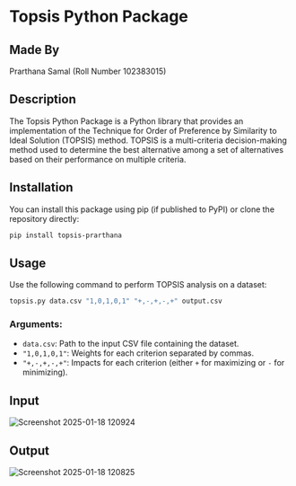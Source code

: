# Topsis Python Package

## Made By
Prarthana Samal (Roll Number 102383015)

## Description
The Topsis Python Package is a Python library that provides an implementation of the Technique for Order of Preference by Similarity to Ideal Solution (TOPSIS) method. TOPSIS is a multi-criteria decision-making method used to determine the best alternative among a set of alternatives based on their performance on multiple criteria.

## Installation
You can install this package using pip (if published to PyPI) or clone the repository directly:
```bash
pip install topsis-prarthana
```

## Usage
Use the following command to perform TOPSIS analysis on a dataset:

```bash
topsis.py data.csv "1,0,1,0,1" "+,-,+,-,+" output.csv
```

### Arguments:
- `data.csv`: Path to the input CSV file containing the dataset.
- `"1,0,1,0,1"`: Weights for each criterion separated by commas.
- `"+,-,+,-,+"`: Impacts for each criterion (either `+` for maximizing or `-` for minimizing).

## Input
![Screenshot 2025-01-18 120924](https://github.com/user-attachments/assets/6db1365f-5681-4d65-9064-d64a9bc47b1a)

## Output
![Screenshot 2025-01-18 120825](https://github.com/user-attachments/assets/0d806180-6b2a-498c-be85-e600a877ca4e)



